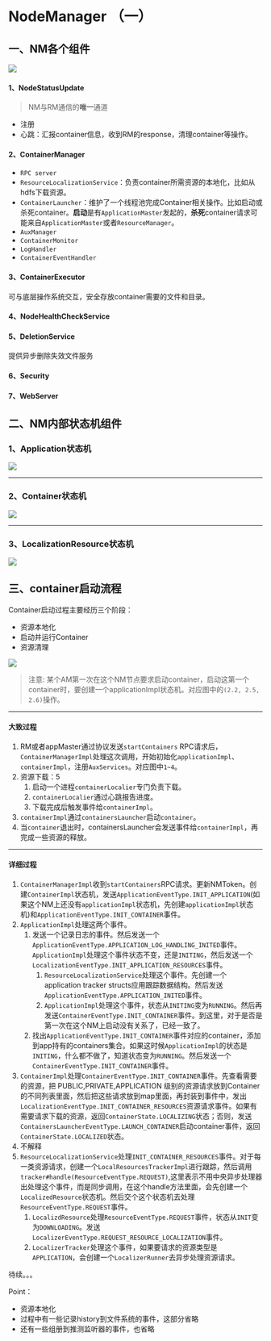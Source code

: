 # NodeManager （一） #

## 一、NM各个组件 ##

![](https://github.com/loull521/hadoop-yarn-src-read/raw/master/raw/pictures/nm/Node-Manager-Diagram.png)

#### 1、NodeStatusUpdate ####

> NM与RM通信的**唯一**通道

- 注册
- 心跳：汇报container信息，收到RM的response，清理container等操作。

#### 2、ContainerManager ####

- `RPC server`
- `ResourceLocalizationService`：负责container所需资源的本地化，比如从hdfs下载资源。
- `ContainerLauncher`：维护了一个线程池完成Container相关操作。比如启动或杀死container。**启动**是有`ApplicationMaster`发起的，**杀死**container请求可能来自`ApplicationMaster`或者`ResourceManager`。
- `AuxManager`
- `ContainerMonitor`
- `LogHandler`
- `ContainerEventHandler`

#### 3、ContainerExecutor ####

可与底层操作系统交互，安全存放container需要的文件和目录。

#### 4、NodeHealthCheckService ####

#### 5、DeletionService ####

提供异步删除失效文件服务

#### 6、Security ####

#### 7、WebServer ####

## 二、NM内部状态机组件 ##

### 1、Application状态机 ###

![](https://github.com/loull521/hadoop-yarn-src-read/raw/master/raw/pictures/nm/nm_application.png)

----------

### 2、Container状态机 ###

![](https://github.com/loull521/hadoop-yarn-src-read/raw/master/raw/pictures/nm/nm_container.png)

----------

### 3、LocalizationResource状态机 ###

![](https://github.com/loull521/hadoop-yarn-src-read/raw/master/raw/pictures/nm/nn_LocalizedResource.png)

## 三、container启动流程 ##

Container启动过程主要经历三个阶段：

- 资源本地化
- 启动并运行Container
- 资源清理

![](https://github.com/loull521/hadoop-yarn-src-read/raw/master/raw/pictures/nm/nm_start_container_2.png)

> 注意:
> 某个AM第一次在这个NM节点要求启动container，启动这第一个container时，要创建一个applicationImpl状态机。对应图中的`(2.2, 2.5, 2.6)`操作。

----------

#### 大致过程 ####

1. RM或者appMaster通过协议发送`startContainers` RPC请求后，`ContainerManagerImpl`处理这次调用，开始初始化`applicationImpl`、`containerImpl`，注册`AuxServices`。对应图中`1~4`。
2. 资源下载：5
	1. 启动一个进程`containerLocalier`专门负责下载。
	2. `containerLocalier`通过心跳报告进度。
	3. 下载完成后触发事件给`containerImpl`。
3. `containerImpl`通过`containersLauncher`启动`container`。
4. 当`container`退出时，containersLauncher会发送事件给`containerImpl`，再完成一些资源的释放。

----------

#### 详细过程 ####

1. `ContainerManagerImpl`收到`startContainers`RPC请求。更新NMToken。创建`ContainerImpl`状态机，发送`ApplicationEventType.INIT_APPLICATION`(如果这个NM上还没有`applicationImpl`状态机，先创建`applicationImpl`状态机)和`ApplicationEventType.INIT_CONTAINER`事件。
2. `ApplicationImpl`处理这两个事件。
	1. 发送一个记录日志的事件。然后发送一个`ApplicationEventType.APPLICATION_LOG_HANDLING_INITED`事件。`ApplicationImpl`处理这个事件状态不变，还是`INITING`，然后发送一个`LocalizationEventType.INIT_APPLICATION_RESOURCES`事件。
		1. `ResourceLocalizationService`处理这个事件。先创建一个application tracker structs应用跟踪数据结构。然后发送`ApplicationEventType.APPLICATION_INITED`事件。
		2. `ApplicationImpl`处理这个事件，状态从`INITING`变为`RUNNING`。然后再发送`ContainerEventType.INIT_CONTAINER`事件。到这里，对于是否是第一次在这个NM上启动没有关系了，已经一致了。
	2. 找出`ApplicationEventType.INIT_CONTAINER`事件对应的container，添加到app持有的containers集合。如果这时候`ApplicationImpl`的状态是`INITING`，什么都不做了，知道状态变为`RUNNING`。然后发送一个`ContainerEventType.INIT_CONTAINER`事件。
3. `ContainerImpl`处理`ContainerEventType.INIT_CONTAINER`事件。先查看需要的资源，把 PUBLIC,PRIVATE,APPLICATION 级别的资源请求放到Container的不同列表里面，然后把这些请求放到map里面，再封装到事件中，发出`LocalizationEventType.INIT_CONTAINER_RESOURCES`资源请求事件。如果有需要请求下载的资源，返回`ContainerState.LOCALIZING`状态；否则，发送`ContainersLauncherEventType.LAUNCH_CONTAINER`启动container事件，返回`ContainerState.LOCALIZED`状态。
4. 不解释
5. `ResourceLocalizationService`处理`INIT_CONTAINER_RESOURCES`事件。对于每一类资源请求，创建一个`LocalResourcesTrackerImpl`进行跟踪，然后调用`tracker#handle(ResourceEventType.REQUEST)`,这里表示不用中央异步处理器出处理这个事件，而是同步调用，在这个handle方法里面，会先创建一个`LocalizedResource`状态机。然后交个这个状态机去处理`ResourceEventType.REQUEST`事件。
	1. `LocalizdResource`处理`ResourceEventType.REQUEST`事件，状态从`INIT`变为`DOWNLOADING`。发送`LocalizerEventType.REQUEST_RESOURCE_LOCALIZATION`事件。
	2. `LocalizerTracker`处理这个事件，如果要请求的资源类型是`APPLICATION`，会创建一个`LocalizerRunner`去异步处理资源请求。


待续。。。

Point：

- 资源本地化
- 过程中有一些记录history到文件系统的事件，这部分省略
- 还有一些组册到推测监听器的事件，也省略

